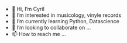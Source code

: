 - 👋 Hi, I’m Cyril
- 👀 I’m interested in musicology, vinyle records
- 🌱 I’m currently learning Python, Datascience
- 💞️ I’m looking to collaborate on ...
- 📫 How to reach me ...

<!---
lerouxcy/lerouxcy is a ✨ special ✨ repository because its `README.md` (this file) appears on your GitHub profile.
You can click the Preview link to take a look at your changes.
--->
